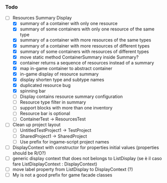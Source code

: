 ﻿### Todo

- [ ] Resources Summary Display
  - [x] summary of a container with only one resource
  - [x] summary of some containers with only one resource of the same type
  - [x] summary of a container with more resources of the same types
  - [x] summary of a container with more resources of different types
  - [x] summary of some containers with resources of different types
  - [x] move static method ContainerSummary inside Summary?
  - [x] container returns a sequence of resources instead of a summary
  - [x] map in-game container to abstract container
  - [x] in-game display of resource summary
  - [x] display shorten type and subtype names
  - [x] duplicated resource bug
  - [x] spinning bar
  - [ ] Display contains resource summary configuration
  - [ ] Resource type filter in summary
  - [ ] support blocks with more than one inventory
  - [ ] Resource bar is optional
  - [ ] ContainerTest -> ResourcesTest
- [ ] Clean up project layout
  - [ ] UntitledTestProject1 -> TestProject
  - [ ] SharedProject1 -> SharedProject
  - [ ] Use prefix for ingame-script project names
- [ ] DisplayContext with constructor for properties initial values (properties should be R/O?)
- [ ] generic display context that does not belongs to ListDisplay (se è il caso fare ListDisplayContext : DisplayContext)
- [ ] move label property from ListDisplay to DisplayContext (?)
- [ ] My is not a good prefix for game facade classes